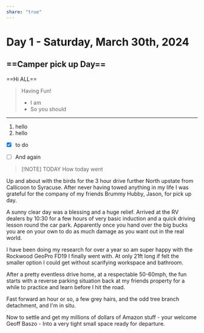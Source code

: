 ```yaml
---
share: "true"
---
```

<!--
published: 2024-03-30
header-image: https://library.wamphlett.net/photos/website/2023/albania/three-of-a-kind.jpg?w=1080
title: Day 1 - Departure Day, Saturday 11th May, 2024
description:
slug: day1
-->

# Day 1 - Saturday, March 30th, 2024
## ==Camper pick up Day==

==Hi ALL==

>Having Fun!
>- I am
>- So you should

---

1. hello
2. hello

- [x] to do

- [ ] And again


> [!NOTE] TODAY
> How today went

Up and about with the birds for the 3 hour drive further North upstate from Callicoon to Syracuse. After never having towed anything in my life I was grateful for the company of my friends Brummy Hubby, Jason, for pick up day. 

A sunny clear day was a blessing  and a huge relief. Arrived at the RV dealers by 10:30 for a few hours of very basic induction and a quick driving lesson round the car park. Apparently once you hand over the big bucks you are on your own to do as much damage as you want out in the real world.

I have been doing my research for over a year so am super happy with the Rockwood GeoPro FD19 I finally went with. At only 21ft long if felt the smaller option I could get without scarifying workspace and bathroom.

After a pretty eventless drive home, at a respectable 50-60mph,  the fun starts with a reverse parking situation back at my friends property for a while to practice and learn before I hit the road.

Fast forward an hour or so, a few grey hairs, and the odd tree branch detachment, and I'm in situ.

Now to settle and get my millions of dollars of Amazon stuff - your welcome Geoff Baszo - Into a very tight small space ready for departure.








